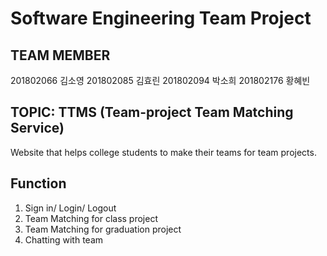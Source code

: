 # Software Engineering Team Project

## TEAM MEMBER
201802066 김소영
201802085 김효린
201802094 박소희
201802176 황혜빈


## TOPIC: TTMS (Team-project Team Matching Service)
Website that helps college students to make their teams for team projects.

## Function
1. Sign in/ Login/ Logout
2. Team Matching for class project
3. Team Matching for graduation project
4. Chatting with team
